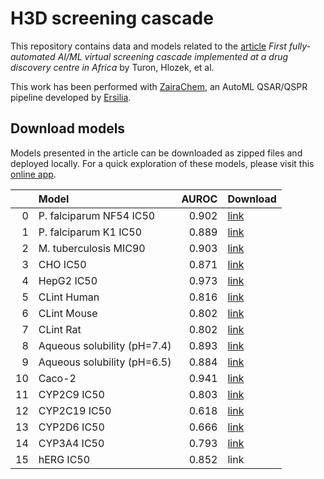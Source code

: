 # H3D screening cascade
This repository contains data and models related to the [article](https://www.biorxiv.org/content/10.1101/2022.12.13.520154v1) _First fully-automated AI/ML virtual screening cascade implemented at a drug discovery centre in Africa_ by Turon, Hlozek, et al.

This work has been performed with [ZairaChem](https://github.com/ersilia-os/zaira-chem), an AutoML QSAR/QSPR pipeline developed by [Ersilia](https://ersilia.io).

## Download models
Models presented in the article can be downloaded as zipped files and deployed locally. For a quick exploration of these models, please visit this [online app](https://h3d-screening-cascade-app-fikzu.ondigitalocean.app).

|    | Model                       |   AUROC | Download   |
|---:|:----------------------------|--------:|:-----------|
|  0 | P. falciparum NF54 IC50     |   0.902 | [link](https://zairachem-models.s3.eu-central-1.amazonaws.com/h3d_screening_cascade_anonymised/nf54_full.zip)       |
|  1 | P. falciparum K1 IC50       |   0.889 | [link](https://zairachem-models.s3.eu-central-1.amazonaws.com/h3d_screening_cascade_anonymised/k1_full.zip)       |
|  2 | M. tuberculosis MIC90       |   0.903 | [link](https://zairachem-models.s3.eu-central-1.amazonaws.com/h3d_screening_cascade_anonymised/mtb_full.zip)       |
|  3 | CHO IC50                    |   0.871 | [link](https://zairachem-models.s3.eu-central-1.amazonaws.com/h3d_screening_cascade_anonymised/cho_full.zip)       |
|  4 | HepG2 IC50                  |   0.973 | [link](https://zairachem-models.s3.eu-central-1.amazonaws.com/h3d_screening_cascade_anonymised/hepg2_full.zip)       |
|  5 | CLint Human                 |   0.816 | [link](https://zairachem-models.s3.eu-central-1.amazonaws.com/h3d_screening_cascade_anonymised/clintH_full.zip)       |
|  6 | CLint Mouse                 |   0.802 | [link](https://zairachem-models.s3.eu-central-1.amazonaws.com/h3d_screening_cascade_anonymised/clintM_full.zip)       |
|  7 | CLint Rat                   |   0.802 | [link](https://zairachem-models.s3.eu-central-1.amazonaws.com/h3d_screening_cascade_anonymised/clintR_full.zip)       |
|  8 | Aqueous solubility (pH=7.4) |   0.893 | [link](https://zairachem-models.s3.eu-central-1.amazonaws.com/h3d_screening_cascade_anonymised/sol_full.zip)       |
|  9 | Aqueous solubility (pH=6.5) |   0.884 | [link](https://zairachem-models.s3.eu-central-1.amazonaws.com/h3d_screening_cascade_anonymised/sol65_full.zip)       |
| 10 | Caco-2                      |   0.941 | [link](https://zairachem-models.s3.eu-central-1.amazonaws.com/h3d_screening_cascade_anonymised/caco_full.zip)       |
| 11 | CYP2C9 IC50                 |   0.803 | [link](https://zairachem-models.s3.eu-central-1.amazonaws.com/h3d_screening_cascade_anonymised/sol65_full.zip)       |
| 12 | CYP2C19 IC50                |   0.618 | [link](https://zairachem-models.s3.eu-central-1.amazonaws.com/h3d_screening_cascade_anonymised/cyp_all_cyp2c19.zip)       |
| 13 | CYP2D6 IC50                 |   0.666 | [link](https://zairachem-models.s3.eu-central-1.amazonaws.com/h3d_screening_cascade_anonymised/cyp_all_cyp2c9.zip)       |
| 14 | CYP3A4 IC50                 |   0.793 | [link](https://zairachem-models.s3.eu-central-1.amazonaws.com/h3d_screening_cascade_anonymised/cyp_all_cyp2d6.zip)       |
| 15 | hERG IC50                   |   0.852 | link       |


